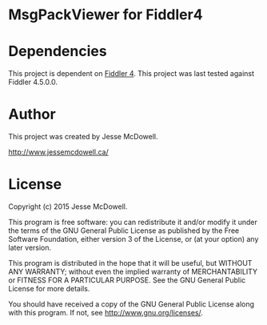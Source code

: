 # MsgPackViewer for Fiddler4

# Dependencies

This project is dependent on [Fiddler 4](http://www.telerik.com/fiddler). This project was last tested against Fiddler 4.5.0.0.


# Author

This project was created by Jesse McDowell.

http://www.jessemcdowell.ca/


# License

Copyright (c) 2015 Jesse McDowell.

This program is free software: you can redistribute it and/or modify
it under the terms of the GNU General Public License as published by
the Free Software Foundation, either version 3 of the License, or
(at your option) any later version.

This program is distributed in the hope that it will be useful,
but WITHOUT ANY WARRANTY; without even the implied warranty of
MERCHANTABILITY or FITNESS FOR A PARTICULAR PURPOSE.  See the
GNU General Public License for more details.

You should have received a copy of the GNU General Public License
along with this program.  If not, see <http://www.gnu.org/licenses/>.

